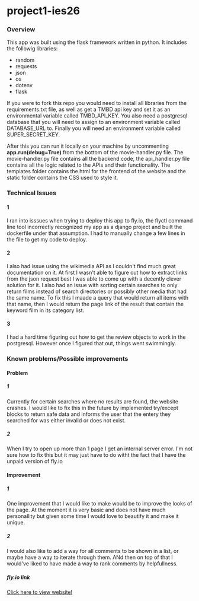 # project1-ies26
### Overview
This app was built using the flask framework written in python. It includes the followig libraries:
<ul>
    <li> random
    <li> requests
    <li> json
    <li> os
    <li> dotenv
    <li> flask
</ul>

If you were to fork this repo you would need to install all libraries from the requirements.txt file, as well as get a TMBD api key and set it as an environmental variable called TMBD_API_KEY. You also need a postgresql database that you will need to assign to an environment variable called DATABASE_URL to. Finally you will need an environment variable called SUPER_SECRET_KEY.

After this you can run it locally on your machine by uncommenting <strong> app.run(debug=True) </strong> from the bottom of the movie-handler.py file. The movie-handler.py file contains all the backend code, the api_handler.py file contains all the logic related to the APIs and their functionality. The templates folder contains the html for the frontend of the website and the static folder contains the CSS used to style it.

 ### Technical Issues
 #### 1
 I ran into isssues when trying to deploy this app to fly.io, the flyctl command line tool incorrectly recognized my app as a django project and built the dockerfile under that assumption. I had to manually change a few lines in the file to get my code to deploy.
 #### 2
 I also had issue using the wikimedia API as I couldn't find much great documentation on it. At first I wasn't able to figure out how to extract links from the json request best I was able to come up with a decently clever solution for it. I also had an issue with sorting certain searches to only return films instead of search directories or possibly other media that had the same name. To fix this I maade a query that would return all items with that name, then I would return the page link of the result that contain the keyword film in its category list.
 #### 3
 I had a hard time figuring out how to get the review objects to work in the 
 postgresql. However once I figured that out, things went swimmingly.

 ### Known problems/Possible improvements
 #### Problem
 ##### 1
 Currently for certain searches where no results are found, the website crashes. I would like to fix this in the future by implemented try/except blocks to return safe data and informs the user that the entery they searched for was either invalid or does not exist.
 ##### 2
 When I try to open up more than 1 page I get an internal server error. I'm not sure how to fix this but it may just have to do witht the fact that I have the unpaid version of fly.io
#### Improvement
##### 1
One improvement that I would like to make would be to improve the looks of the page. At the moment it is very basic and does not have much personallity but given some time I would love to beautify it and make it unique.
##### 2
I would also like to add a way for all comments to be shown in a list, or maybe have a way to iterate through them. ANd then on top of that I would've liked to have made a way to rank comments by helpfullness.

##### fly.io link
[Click here to view website!](https://movie-discovery.fly.dev/)